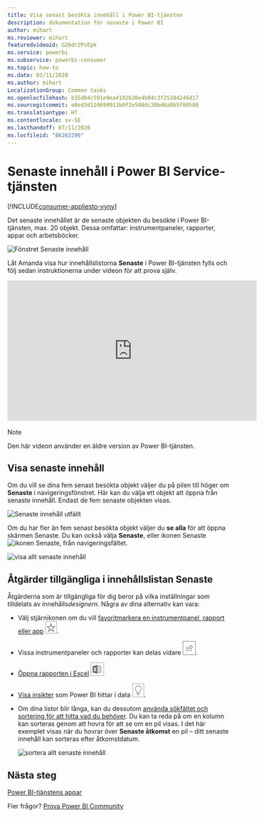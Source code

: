 ```yaml
---
title: Visa senast besökta innehåll i Power BI-tjänsten
description: dokumentation för senaste i Power BI
author: mihart
ms.reviewer: mihart
featuredvideoid: G26dr2PsEpk
ms.service: powerbi
ms.subservice: powerbi-consumer
ms.topic: how-to
ms.date: 03/11/2020
ms.author: mihart
LocalizationGroup: Common tasks
ms.openlocfilehash: b35d04c591e9ea4102b20e4b04c3f25284246d17
ms.sourcegitcommit: e8ed3d120699911b0f2e508dc20bd6a9b5f00580
ms.translationtype: HT
ms.contentlocale: sv-SE
ms.lasthandoff: 07/11/2020
ms.locfileid: "86263296"
---
```

# <a name="recent-content-in-the-power-bi-service"></a>**Senaste** innehåll i Power BI Service-tjänsten

[!INCLUDE[consumer-appliesto-yyny](../includes/consumer-appliesto-yyny.md)]

Det senaste innehållet är de senaste objekten du besökte i Power BI-tjänsten, max. 20 objekt.  Dessa omfattar: instrumentpaneler, rapporter, appar och arbetsböcker.

![Fönstret Senaste innehåll](./media/end-user-recent/power-bi-recent.png)

Låt Amanda visa hur innehållslistorna **Senaste** i Power BI-tjänsten fylls och följ sedan instruktionerna under videon för att prova själv.

<iframe width="560" height="315" src="https://www.youtube.com/embed/G26dr2PsEpk" frameborder="0" allowfullscreen></iframe>

> [!NOTE]
> Den här videon använder en äldre version av Power BI-tjänsten.

## <a name="display-recent-content"></a>Visa senaste innehåll
Om du vill se dina fem senast besökta objekt väljer du på pilen till höger om **Senaste** i navigeringsfönstret.  Här kan du välja ett objekt att öppna från senaste innehåll. Endast de fem senaste objekten visas.

![Senaste innehåll utfällt](./media/end-user-recent/power-bi-recent-flyout.png)

Om du har fler än fem senast besökta objekt väljer du **se alla** för att öppna skärmen Senaste. Du kan också välja **Senaste**, eller ikonen Senaste ![ikonen Senaste](./media/end-user-recent/power-bi-icon.png), från navigeringsfältet.

![visa allt senaste innehåll](./media/end-user-recent/power-bi-recent.png)

## <a name="actions-available-from-the-recent-content-list"></a>Åtgärder tillgängliga i innehållslistan **Senaste**
Åtgärderna som är tillgängliga för dig beror på vilka inställningar som tilldelats av innehålls*designern*. Några av dina alternativ kan vara:
* Välj stjärnikonen om du vill [favoritmarkera en instrumentpanel, rapport eller app](end-user-favorite.md) ![stjärnikon](./media/end-user-shared-with-me/power-bi-star-icon.png).
* Vissa instrumentpaneler och rapporter kan delas vidare  ![delningsikon](./media/end-user-shared-with-me/power-bi-share-icon-new.png).
* [Öppna rapporten i Excel](end-user-export.md) ![exportera till Excel-ikon](./media/end-user-shared-with-me/power-bi-excel.png) 
* [Visa insikter](end-user-insights.md) som Power BI hittar i data ![insikter-ikonen](./media/end-user-shared-with-me/power-bi-insights.png).
* Om dina listor blir långa, kan du dessutom [använda sökfältet och sortering för att hitta vad du behöver](end-user-search-sort.md). Du kan ta reda på om en kolumn kan sorteras genom att hovra för att se om en pil visas. I det här exemplet visas när du hovrar över **Senaste åtkomst** en pil – ditt senaste innehåll kan sorteras efter åtkomstdatum. 

    ![sortera allt senaste innehåll](./media/end-user-recent/power-bi-recent-sort.png)


## <a name="next-steps"></a>Nästa steg
[Power BI-tjänstens appar](end-user-apps.md)

Fler frågor? [Prova Power BI Community](https://community.powerbi.com/)

